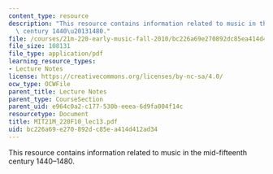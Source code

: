 ```yaml
---
content_type: resource
description: "This resource contains information related to music in the mid-fifteenth\
  \ century 1440\u20131480."
file: /courses/21m-220-early-music-fall-2010/bc226a69e270892dc85ea414d412ad34_MIT21M_220F10_lec13.pdf
file_size: 108131
file_type: application/pdf
learning_resource_types:
- Lecture Notes
license: https://creativecommons.org/licenses/by-nc-sa/4.0/
ocw_type: OCWFile
parent_title: Lecture Notes
parent_type: CourseSection
parent_uid: e964c0a2-c177-530b-eeea-6d9fa004f14c
resourcetype: Document
title: MIT21M_220F10_lec13.pdf
uid: bc226a69-e270-892d-c85e-a414d412ad34
---
```

This resource contains information related to music in the mid-fifteenth century 1440–1480.